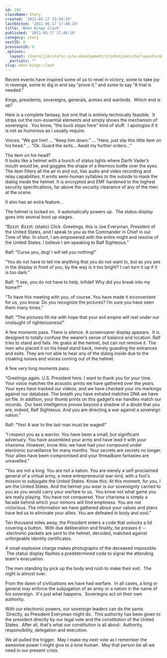 ```yaml
---
id: 143
className: Story
created: '2011-05-17 15:34:33'
lastEdited: '2011-05-17 17:48:19'
title: 'When Kings Clash'
published: '2011-05-17 17:48:19'
category: story
nextID: 0
previousID: 0
_options:
  layout: /Users/jim/static-site-development/stjohnsjim/site/layouts/default.static.ttml
  partials: ""
slug: when-kings-clash
---
```

<p>Recent events have inspired some of us to revel in victory, some to take joy in revenge, some to dig in and say &quot;prove it,&quot; and some to say &quot;A trial is needed.&quot;</p>
<p>Kings, presidents, sovereigns, generals, armies and warlords. &nbsp;Which end is up?</p>
<p>Here is a complete fantasy, but one that is entirely technically feasible. &nbsp;It strips out the non-essential elements and simply shows the mechanism of sovereigns. &nbsp;You know, &quot;the buck stops here&quot; kind of stuff. &nbsp;I apologize if it is not as humorous as I usually require.</p>
<p>Voices: &ldquo;We got him! &hellip; &ldquo;Keep him down.&rdquo;  &hellip; &ldquo;Here, just slip this little item on his head.&rdquo; &hellip; &ldquo;Ok.  Guard the exits&hellip; Await my further orders&hellip;&rdquo;</p>
<p>The item on his head?<br />
It looks like a helmet with a bunch of status lights where Darth Vader&rsquo;s mouth would be, and goggles the shape of a thermos bottle over the eyes.  The item filters all the air in and out, has audio and video recording and relay capabilities.  It emits semi-human syllables to the outside to mask the dialog inside the helmet.  It is encrypted and EMF hardened to the highest security specifications, far above the security clearance of any of the men at the scene.</p>
<p>It also has an extra feature&hellip;</p>
<p>The helmet is locked on. &nbsp;It automatically powers up. &nbsp;The status display goes into several boot up stages.</p>
<p>&ldquo;Bzzzt. Bzzzt.  (static) Click.  Greetings, this is Joe Everyman, President of the United States, and I speak to you as the Commander in Chief in our Time of War.  In short, I am empowered with the entire might and resolve of the United States.  I believe I am speaking to Ralf Sighteous.&rdquo;</p>
<p>Ralf: &ldquo;Curse you, dog! I will tell you nothing!&rdquo;</p>
<p>&ldquo;You do not have to tell me anything that you do not want to, but as you see in the display in front of you, by the way is it too bright?  I can turn it up if it is too dark.&rdquo;</p>
<p>Ralf: &ldquo;I see, you do not have to help, infidel!  Why did you break into my home?!&rdquo;</p>
<p>&ldquo;To have this meeting with you, of course.  You have made it inconvenient for us, you know.  Do you recognize the pictures?  I&rsquo;m sure you have seen them many times.&rdquo;</p>
<p>Ralf: &ldquo;The pictures fill me with hope that your evil empire will reel under our onslaught of righteousness!&rdquo;</p>
<p>A few moments pass.  There is silence.  A screensaver display appears. &nbsp;It is designed to totally confuse the wearer&rsquo;s sense of balance and location. Ralf tries to stand and falls.  He grabs at the helmet, but can not remove it.  The men who placed it on his head stand back, merely guarding the entrances and exits.  They are not able to hear any of the dialog inside due to the cloaking noises and voices coming out of the helmet.</p>
<p>A few very long moments pass.</p>
<p>&ldquo;Greetings again.  U.S. President here.  I want to thank you for your time.  Your voice matches the acoustic prints we have gathered over the years. Your eyes have tracked our videos, and we have checked your iris markings against our database.  The breath you have exhaled matches DNA we have on file.  In addition, your thumb prints on this gadget&rsquo;s ear handles match our records. &nbsp;Our best intelligence proves beyond a shadow of a doubt that you are, indeed, Ralf Sighteous. And you are directing a war against a sovereign nation.&rdquo;</p>
<p>Ralf: &ldquo;Yes!  A war to the last man must be waged!&rdquo;</p>
<p>&ldquo;I respect you as a warrior.  You have been a small, but significant adversary. You have assembled your army and have lead it with your charisma.    However, know this: we have had your compound under electronic surveillance for many months.  Your secrets are secrets no longer.  Your allies have been compromised and your threadbare fantasies are unravelled.&quot;</p>
<p>&quot;You are not a king.  You are not a nation.  You are merely a self-proclaimed general of a virtual army, a mere entrepreneurial war-lord, with a fool's mission to subjugate the United States.  Know this:  At this moment, for you, I am the United States. And the helmet you wear is <i>our</i> sovereignty carried to you as you would carry your warfare to us. &nbsp;You know not what game you are really playing.  You have not conquered.  Your charisma is simply a facade behind which your minions will find emptiness.  You are not victorious. The information we have gathered about your values and plans have led us to eliminate your allies. You are defeated in body and soul.&rdquo;</p>
<p>Ten thousand miles away, the President enters a code that unlocks a lid covering a button. &nbsp;With due deliberation and finality, he presses it -- &nbsp;electronic packets are sent to the helmet, decoded, matched against unforgeable identity certificates.</p>
<p>A small explosive charge makes photographs of the deceased impossible. &nbsp;The status display flashes a predetermined code to signal the attending team's evacuation.</p>
<p>The men standing by pick up the body and rush to make their exit. &nbsp;The night is almost over.</p>
<p>From the dawn of civilizations we have had warfare. &nbsp;In all cases, a king or general may enforce the subjugation of an army or a nation in the name of his sovereign. &nbsp;It's just what happens. &nbsp;Soveriegns act on their own authority.</p>
<p>With our electronic powers, our sovereign leaders can do the same. &nbsp;Directly, as President Everyman might do. &nbsp;This authority has been given to the president directly by our legal vote and the constitution of the United States. &nbsp;After all, that's what our constitution is all about: &nbsp;Authority, responsibility, delegation and execution.</p>
<p>We all pulled the trigger. &nbsp;May I make my next vote as I remember the awesome power I might give to a lone human. &nbsp;May that person be all we need in our present crisis.</p>